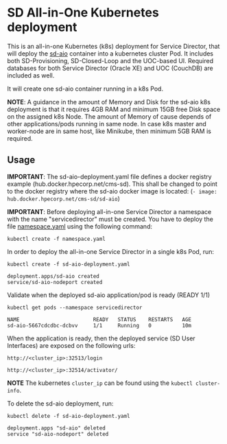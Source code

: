 SD All-in-One Kubernetes deployment
==========================

This is an all-in-one Kubernetes (k8s) deployment for Service Director, that will deploy the [sd-aio](/docker/images/sd-aio) container into a kubernetes cluster Pod. It includes both SD-Provisioning, SD-Closed-Loop and the UOC-based UI. Required databases for both Service Director (Oracle XE) and UOC (CouchDB) are included as well.

It will create one sd-aio container running in a k8s Pod.

**NOTE**: A guidance in the amount of Memory and Disk for the sd-aio k8s deployment is that it requires 4GB RAM and minimum 15GB free Disk space on the assigned k8s Node. The amount of Memory of cause depends of other applications/pods running in same node. In case k8s master and worker-node are in same host, like Minikube, then minimum 5GB RAM is required.

Usage
-----

**IMPORTANT**: The sd-aio-deployment.yaml file defines a docker registry example (hub.docker.hpecorp.net/cms-sd). This shall be changed to point to the docker registry where the sd-aio docker image is located: (`- image: hub.docker.hpecorp.net/cms-sd/sd-aio`)

**IMPORTANT**: Before deploying all-in-one Service Director a namespace with the name "servicedirector" must be created. You have to deploy the file [namespace.yaml](../namespace.yaml) using the following command:

    kubectl create -f namespace.yaml

In order to deploy the all-in-one Service Director in a single k8s Pod, run:

    kubectl create -f sd-aio-deployment.yaml

```
deployment.apps/sd-aio created
service/sd-aio-nodeport created
```

Validate when the deployed sd-aio application/pod is ready (READY 1/1)

    kubectl get pods --namespace servicedirector

```
NAME                        READY   STATUS    RESTARTS   AGE
sd-aio-5667cdcdbc-dcbvv     1/1     Running   0          10m
```

When the application is ready, then the deployed service (SD User Interfaces) are exposed on the following urls:

    http://<cluster_ip>:32513/login

    http://<cluster_ip>:32514/activator/

**NOTE** The kubernetes `cluster_ip` can be found using the `kubectl cluster-info`.

To delete the sd-aio deployment, run:

    kubectl delete -f sd-aio-deployment.yaml

```
deployment.apps "sd-aio" deleted
service "sd-aio-nodeport" deleted
```
